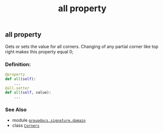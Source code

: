 ﻿---
title: all property
second_title: GroupDocs.Signature for Python via .NET API References
description: 
type: docs
url: /python-net/groupdocs.signature.domain/corners/all/
is_root: false
weight: 50
---

## all property


Gets or sets the value for all corners.
Changing of any partial corner like top right makes this property equal 0;
### Definition:
```python
@property
def all(self):
    ...
@all.setter
def all(self, value):
    ...
```

### See Also
* module [`groupdocs.signature.domain`](../../)
* class [`Corners`](/signature/python-net/groupdocs.signature.domain/corners)
